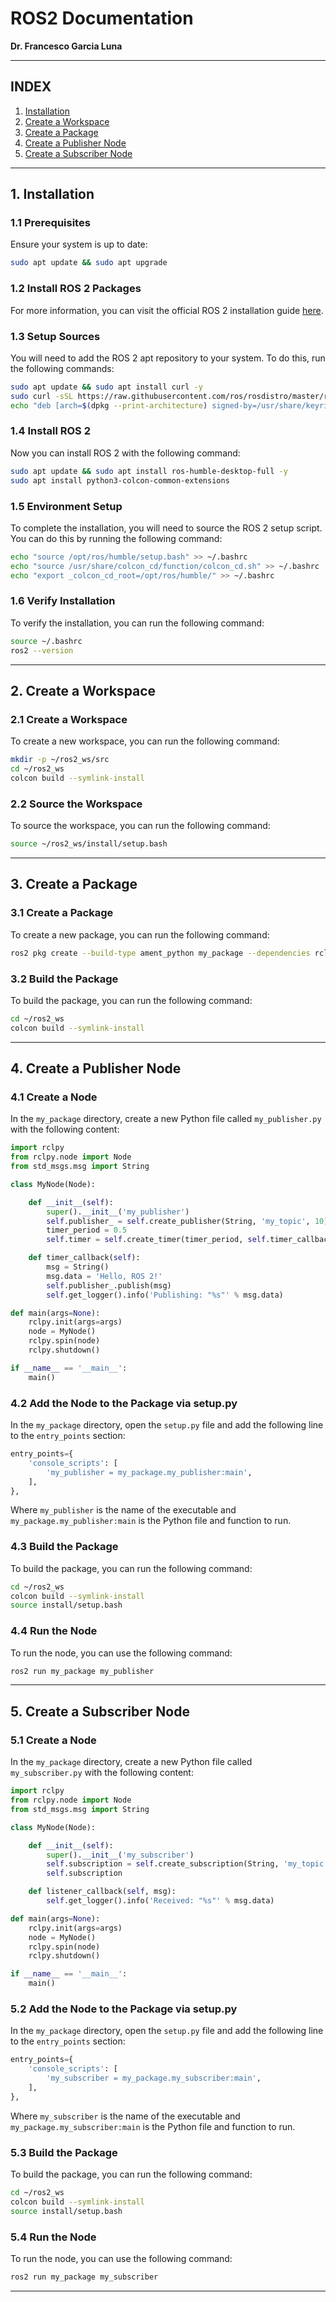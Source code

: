 # ROS2 Documentation

**Dr. Francesco Garcia Luna**

---

## INDEX

1. [Installation](#1-installation)
2. [Create a Workspace](#2-create-a-workspace)
3. [Create a Package](#3-create-a-package)
4. [Create a Publisher Node](#4-create-a-publisher-node)
5. [Create a Subscriber Node](#5-create-a-subscriber-node)

---

## 1. Installation
### 1.1 Prerequisites

Ensure your system is up to date:
```bash
sudo apt update && sudo apt upgrade
```

### 1.2 Install ROS 2 Packages

For more information, you can visit the official ROS 2 installation guide [here](https://docs.ros.org/en/humble/Installation.html).

### 1.3 Setup Sources

You will need to add the ROS 2 apt repository to your system. To do this, run the following commands:

```bash
sudo apt update && sudo apt install curl -y
sudo curl -sSL https://raw.githubusercontent.com/ros/rosdistro/master/ros.key -o /usr/share/keyrings/ros-archive-keyring.gpg
echo "deb [arch=$(dpkg --print-architecture) signed-by=/usr/share/keyrings/ros-archive-keyring.gpg] http://packages.ros.org/ros2/ubuntu $(. /etc/os-release && echo $UBUNTU_CODENAME) main" | sudo tee /etc/apt/sources.list.d/ros2.list > /dev/null
```

### 1.4 Install ROS 2

Now you can install ROS 2 with the following command:

```bash
sudo apt update && sudo apt install ros-humble-desktop-full -y
sudo apt install python3-colcon-common-extensions
```

### 1.5 Environment Setup

To complete the installation, you will need to source the ROS 2 setup script. You can do this by running the following command:

```bash
echo "source /opt/ros/humble/setup.bash" >> ~/.bashrc
echo "source /usr/share/colcon_cd/function/colcon_cd.sh" >> ~/.bashrc
echo "export _colcon_cd_root=/opt/ros/humble/" >> ~/.bashrc
```

### 1.6 Verify Installation

To verify the installation, you can run the following command:

```bash
source ~/.bashrc
ros2 --version
```

---

## 2. Create a Workspace

### 2.1 Create a Workspace

To create a new workspace, you can run the following command:

```bash
mkdir -p ~/ros2_ws/src
cd ~/ros2_ws
colcon build --symlink-install
```

### 2.2 Source the Workspace

To source the workspace, you can run the following command:

```bash
source ~/ros2_ws/install/setup.bash
```

---

## 3. Create a Package

### 3.1 Create a Package

To create a new package, you can run the following command:

```bash
ros2 pkg create --build-type ament_python my_package --dependencies rclpy std_msgs sensor_msgs geometry_msgs nav_msgs
```

### 3.2 Build the Package

To build the package, you can run the following command:

```bash
cd ~/ros2_ws
colcon build --symlink-install
```

---

## 4. Create a Publisher Node

### 4.1 Create a Node

In the `my_package` directory, create a new Python file called `my_publisher.py` with the following content:

```python
import rclpy
from rclpy.node import Node
from std_msgs.msg import String

class MyNode(Node):

    def __init__(self):
        super().__init__('my_publisher')
        self.publisher_ = self.create_publisher(String, 'my_topic', 10)
        timer_period = 0.5
        self.timer = self.create_timer(timer_period, self.timer_callback)

    def timer_callback(self):
        msg = String()
        msg.data = 'Hello, ROS 2!'
        self.publisher_.publish(msg)
        self.get_logger().info('Publishing: "%s"' % msg.data)

def main(args=None):
    rclpy.init(args=args)
    node = MyNode()
    rclpy.spin(node)
    rclpy.shutdown()

if __name__ == '__main__':
    main()
```

### 4.2 Add the Node to the Package via setup.py

In the `my_package` directory, open the `setup.py` file and add the following line to the `entry_points` section:

```python
entry_points={
    'console_scripts': [
        'my_publisher = my_package.my_publisher:main',
    ],
},
```

Where `my_publisher` is the name of the executable and `my_package.my_publisher:main` is the Python file and function to run.

### 4.3 Build the Package

To build the package, you can run the following command:

```bash
cd ~/ros2_ws
colcon build --symlink-install
source install/setup.bash
```

### 4.4 Run the Node

To run the node, you can use the following command:

```bash
ros2 run my_package my_publisher
```

---

## 5. Create a Subscriber Node

### 5.1 Create a Node

In the `my_package` directory, create a new Python file called `my_subscriber.py` with the following content:

```python
import rclpy
from rclpy.node import Node
from std_msgs.msg import String

class MyNode(Node):

    def __init__(self):
        super().__init__('my_subscriber')
        self.subscription = self.create_subscription(String, 'my_topic', self.listener_callback, 10)
        self.subscription

    def listener_callback(self, msg):
        self.get_logger().info('Received: "%s"' % msg.data)

def main(args=None):
    rclpy.init(args=args)
    node = MyNode()
    rclpy.spin(node)
    rclpy.shutdown()

if __name__ == '__main__':
    main()
```

### 5.2 Add the Node to the Package via setup.py

In the `my_package` directory, open the `setup.py` file and add the following line to the `entry_points` section:

```python
entry_points={
    'console_scripts': [
        'my_subscriber = my_package.my_subscriber:main',
    ],
},
```

Where `my_subscriber` is the name of the executable and `my_package.my_subscriber:main` is the Python file and function to run.

### 5.3 Build the Package

To build the package, you can run the following command:

```bash
cd ~/ros2_ws
colcon build --symlink-install
source install/setup.bash
```

### 5.4 Run the Node

To run the node, you can use the following command:

```bash
ros2 run my_package my_subscriber
```

---
